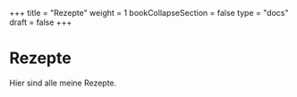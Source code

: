 +++
title = "Rezepte"
weight = 1
bookCollapseSection = false
type = "docs"
draft = false
+++

# Rezepte

Hier sind alle meine Rezepte.

